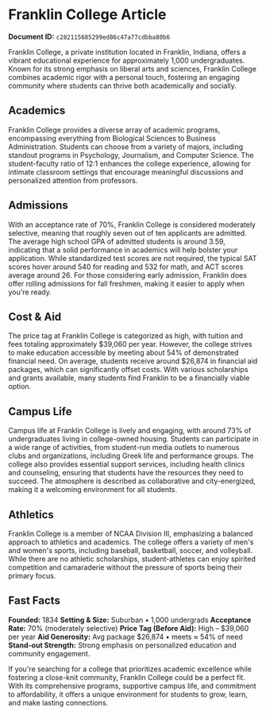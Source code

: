 # Franklin College Article

**Document ID:** `c282115685299ed86c47a77cdbba80b6`

Franklin College, a private institution located in Franklin, Indiana, offers a vibrant educational experience for approximately 1,000 undergraduates. Known for its strong emphasis on liberal arts and sciences, Franklin College combines academic rigor with a personal touch, fostering an engaging community where students can thrive both academically and socially.

## Academics
Franklin College provides a diverse array of academic programs, encompassing everything from Biological Sciences to Business Administration. Students can choose from a variety of majors, including standout programs in Psychology, Journalism, and Computer Science. The student-faculty ratio of 12:1 enhances the college experience, allowing for intimate classroom settings that encourage meaningful discussions and personalized attention from professors.

## Admissions
With an acceptance rate of 70%, Franklin College is considered moderately selective, meaning that roughly seven out of ten applicants are admitted. The average high school GPA of admitted students is around 3.59, indicating that a solid performance in academics will help bolster your application. While standardized test scores are not required, the typical SAT scores hover around 540 for reading and 532 for math, and ACT scores average around 26. For those considering early admission, Franklin does offer rolling admissions for fall freshmen, making it easier to apply when you're ready.

## Cost & Aid
The price tag at Franklin College is categorized as high, with tuition and fees totaling approximately $39,060 per year. However, the college strives to make education accessible by meeting about 54% of demonstrated financial need. On average, students receive around $26,874 in financial aid packages, which can significantly offset costs. With various scholarships and grants available, many students find Franklin to be a financially viable option.

## Campus Life
Campus life at Franklin College is lively and engaging, with around 73% of undergraduates living in college-owned housing. Students can participate in a wide range of activities, from student-run media outlets to numerous clubs and organizations, including Greek life and performance groups. The college also provides essential support services, including health clinics and counseling, ensuring that students have the resources they need to succeed. The atmosphere is described as collaborative and city-energized, making it a welcoming environment for all students.

## Athletics
Franklin College is a member of NCAA Division III, emphasizing a balanced approach to athletics and academics. The college offers a variety of men's and women's sports, including baseball, basketball, soccer, and volleyball. While there are no athletic scholarships, student-athletes can enjoy spirited competition and camaraderie without the pressure of sports being their primary focus.

## Fast Facts
**Founded:** 1834
**Setting & Size:** Suburban • 1,000 undergrads
**Acceptance Rate:** 70% (moderately selective)
**Price Tag (Before Aid):** High – $39,060 per year
**Aid Generosity:** Avg package $26,874 • meets ≈ 54% of need
**Stand-out Strength:** Strong emphasis on personalized education and community engagement.

If you're searching for a college that prioritizes academic excellence while fostering a close-knit community, Franklin College could be a perfect fit. With its comprehensive programs, supportive campus life, and commitment to affordability, it offers a unique environment for students to grow, learn, and make lasting connections.
